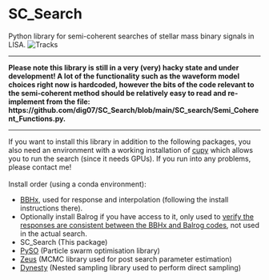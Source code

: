 # SC_Search

Python library for semi-coherent searches of stellar mass binary signals in LISA. 
![Tracks](https://github.com/dig07/SC_Search/assets/23508858/c4dd3efb-16b5-46f6-b3cf-6e672ceacd5c)

<hr>
<b>Please note this library is still in a very (very) hacky state and under development! A lot of the functionality such as the waveform model choices right now is hardcoded, however the bits of the code relevant to the semi-coherent method should be relatively easy to read and re-implement from the file: https://github.com/dig07/SC_Search/blob/main/SC_search/Semi_Coherent_Functions.py.</b>

<hr>
If you want to install this library in addition to the following packages, you also need an environment with a working installation of <a href="https://cupy.dev/">cupy</a> which allows you to run the search (since it needs GPUs). If you run into any problems, please contact me! <br><br>
Install order (using a conda environment): 
<ul>
  <li><a href="https://github.com/mikekatz04/BBHx">BBHx</a>, used for response and interpolation (following the install instructions there).</li>
  <li>Optionally install Balrog if you have access to it, only used to <a href="https://github.com/dig07/SC_Search/blob/main/Verification/Verification_Balrog.ipynb">verify the responses are consistent between the BBHx and Balrog codes</a>, not used in the actual search.</li>
  <li>SC_Search (This package)</li>
  <li><a href="https://github.com/dig07/PySO/tree/main/PySO">PySO</a> (Particle swarm optimisation library)</li>
  <li><a href="https://github.com/minaskar/zeus">Zeus</a> (MCMC library used for post search parameter estimation)</li>
  <li><a href="https://github.com/joshspeagle/dynesty">Dynesty</a> (Nested sampling library used to perform direct sampling)</li>
</ul>
